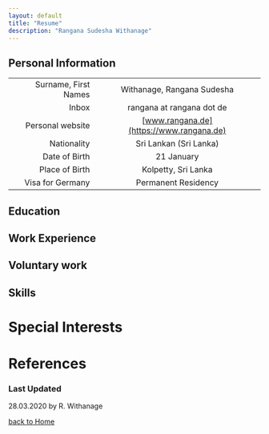 ```yaml
---
layout: default
title: "Resume"
description: "Rangana Sudesha Withanage"
---
```


## Personal Information

| | |
| ---:         |          :---: |
| Surname, First Names |  Withanage, Rangana Sudesha |
| Inbox | rangana at rangana dot de |
| Personal website | [www.rangana.de](https://www.rangana.de) |
| Nationality | Sri Lankan (Sri Lanka) |
| Date of Birth | 21 January |
| Place of Birth  | Kolpetty, Sri Lanka |
| Visa for Germany | Permanent Residency |

## Education


## Work Experience

## Voluntary work

## Skills

# Special Interests

# References


### Last Updated

28.03.2020 by R. Withanage

[back to Home](./)

